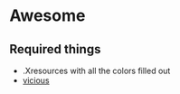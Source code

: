 # Awesome
## Required things
- .Xresources with all the colors filled out
- [vicious](https://github.com/vicious-widgets/vicious)
